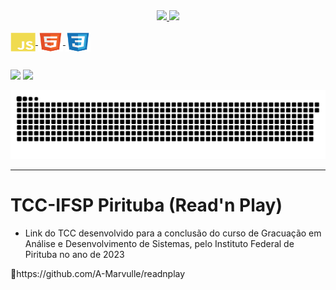 <div align="center">
  <a href="https://github.com/rafaballerini">
  <img height="180em" src="https://github-readme-stats.vercel.app/api?username=Ceabta&show_icons=true&theme=algolia&include_all_commits=true&count_private=true"/>
  <img height="180em" src="https://github-readme-stats.vercel.app/api/top-langs/?username=Ceabta&layout=compact&langs_count=7&theme=algolia"/>
</div>
<div style="display: inline_block"><br>
  <img align="center" alt="Ceabta-Js" height="30" width="40" src="https://raw.githubusercontent.com/devicons/devicon/master/icons/javascript/javascript-plain.svg">
  <img align="center" alt="Ceabta-HTML" height="30" width="40" src="https://raw.githubusercontent.com/devicons/devicon/master/icons/html5/html5-original.svg">
  <img align="center" alt="Ceabta-CSS" height="30" width="40" src="https://raw.githubusercontent.com/devicons/devicon/master/icons/css3/css3-original.svg">
</div>
  
  ##
 
<div> 
  <a href = "mailto:leocesario.abta@gmail.com"><img src="https://img.shields.io/badge/-Gmail-%23333?style=for-the-badge&logo=gmail&logoColor=white" target="_blank"></a>
  <a href="https://www.linkedin.com/in/leonardo-cesário-734279206/" target="_blank"><img src="https://img.shields.io/badge/-LinkedIn-%230077B5?style=for-the-badge&logo=linkedin&logoColor=white" target="_blank"></a> 
 
  ![Snake animation](https://github.com/Ceabta/Ceabta/blob/output/github-contribution-grid-snake.svg)
  
  <hr>

  # TCC-IFSP Pirituba (Read'n Play)

  <ul>
    <li>Link do TCC desenvolvido para a conclusão do curso de Gracuação em Análise e Desenvolvimento de Sistemas, pelo Instituto Federal de Pirituba no ano de 2023</li>
  </ul>
  🔗https://github.com/A-Marvulle/readnplay
</div>
